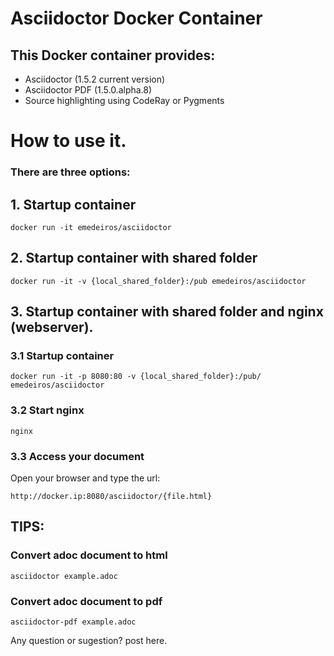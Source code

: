 # Asciidoctor Docker Container


## This Docker container provides:

* Asciidoctor (1.5.2 current version)
* Asciidoctor PDF (1.5.0.alpha.8)
* Source highlighting using CodeRay or Pygments

# How to use it. 

### There are three options:

## 1. Startup container

```docker run -it emedeiros/asciidoctor```

## 2. Startup container with shared folder

```docker run -it -v {local_shared_folder}:/pub emedeiros/asciidoctor```

## 3. Startup container with shared folder and nginx (webserver).


### 3.1 Startup container

```docker run -it -p 8080:80 -v {local_shared_folder}:/pub/ emedeiros/asciidoctor```


### 3.2 Start nginx

```nginx```


### 3.3 Access your document

Open your browser and type the url: 

```http://docker.ip:8080/asciidoctor/{file.html}```


## TIPS:

### Convert adoc document to html

```asciidoctor example.adoc```


### Convert adoc document to pdf

```asciidoctor-pdf example.adoc```


Any question or sugestion? post here.